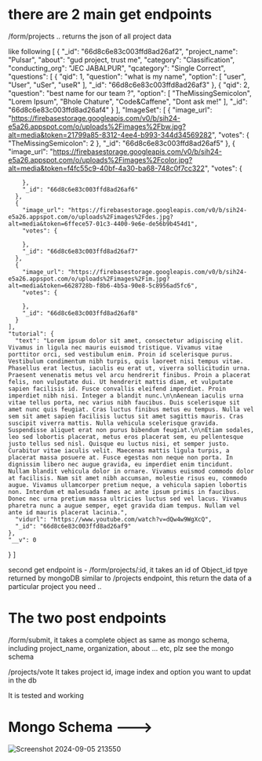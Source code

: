 # there are 2 main get endpoints 
/form/projects .. returns the json of all project data 

like following
[
  {
    "_id": "66d8c6e83c003ffd8ad26af2",
    "project_name": "Pulsar",
    "about": "gud project, trust me",
    "category": "Classification",
    "conducting_org": "JEC JABALPUR",
    "qcategory": "Single Correct",
    "questions": [
      {
        "qid": 1,
        "question": "what is my name",
        "option": [
          "user",
          "User",
          "uSer",
          "useR"
        ],
        "_id": "66d8c6e83c003ffd8ad26af3"
      },
      {
        "qid": 2,
        "question": "best name for our team ?",
        "option": [
          "TheMissingSemicolon",
          "Lorem Ipsum",
          "Bhole Chature",
          "Code&Caffene",
          "Dont ask me!"
        ],
        "_id": "66d8c6e83c003ffd8ad26af4"
      }
    ],
    "ImageSet": [
      {
        "image_url": "https://firebasestorage.googleapis.com/v0/b/sih24-e5a26.appspot.com/o/uploads%2Fimages%2Fbw.jpg?alt=media&token=21799a85-8312-4ee4-b993-344d34569282",
        "votes": {
          "TheMissingSemicolon": 2
        },
        "_id": "66d8c6e83c003ffd8ad26af5"
      },
      {
        "image_url": "https://firebasestorage.googleapis.com/v0/b/sih24-e5a26.appspot.com/o/uploads%2Fimages%2Fcolor.jpg?alt=media&token=f4fc55c9-40bf-4a30-ba68-748c0f7cc322",
        "votes": {

        },
        "_id": "66d8c6e83c003ffd8ad26af6"
      },
      {
        "image_url": "https://firebasestorage.googleapis.com/v0/b/sih24-e5a26.appspot.com/o/uploads%2Fimages%2Fdes.jpg?alt=media&token=6ffece57-01c3-4400-9e6e-de56b9b454d1",
        "votes": {

        },
        "_id": "66d8c6e83c003ffd8ad26af7"
      },
      {
        "image_url": "https://firebasestorage.googleapis.com/v0/b/sih24-e5a26.appspot.com/o/uploads%2Fimages%2Fim.jpg?alt=media&token=6628728b-f8b6-4b5a-90e8-5c8956ad5fc6",
        "votes": {

        },
        "_id": "66d8c6e83c003ffd8ad26af8"
      }
    ],
    "tutorial": {
      "text": "Lorem ipsum dolor sit amet, consectetur adipiscing elit. Vivamus in ligula nec mauris euismod tristique. Vivamus vitae porttitor orci, sed vestibulum enim. Proin id scelerisque purus. Vestibulum condimentum nibh turpis, quis laoreet nisi tempus vitae. Phasellus erat lectus, iaculis eu erat ut, viverra sollicitudin urna. Praesent venenatis metus vel arcu hendrerit finibus. Proin a placerat felis, non vulputate dui. Ut hendrerit mattis diam, et vulputate sapien facilisis id. Fusce convallis eleifend imperdiet. Proin imperdiet nibh nisi. Integer a blandit nunc.\n\nAenean iaculis urna vitae tellus porta, nec varius nibh faucibus. Duis scelerisque sit amet nunc quis feugiat. Cras luctus finibus metus eu tempus. Nulla vel sem sit amet sapien facilisis luctus sit amet sagittis mauris. Cras suscipit viverra mattis. Nulla vehicula scelerisque gravida. Suspendisse aliquet erat non purus bibendum feugiat.\n\nEtiam sodales, leo sed lobortis placerat, metus eros placerat sem, eu pellentesque justo tellus sed nisl. Quisque eu luctus nisi, et semper justo. Curabitur vitae iaculis velit. Maecenas mattis ligula turpis, a placerat massa posuere at. Fusce egestas non neque non porta. In dignissim libero nec augue gravida, eu imperdiet enim tincidunt. Nullam blandit vehicula dolor in ornare. Vivamus euismod commodo dolor at facilisis. Nam sit amet nibh accumsan, molestie risus eu, commodo augue. Vivamus ullamcorper pretium neque, a vehicula sapien lobortis non. Interdum et malesuada fames ac ante ipsum primis in faucibus. Donec nec urna pretium massa ultricies luctus sed vel lacus. Vivamus pharetra nunc a augue semper, eget gravida diam tempus. Nullam vel ante id mauris placerat lacinia.",
      "vidurl": "https://www.youtube.com/watch?v=dQw4w9WgXcQ",
      "_id": "66d8c6e83c003ffd8ad26af9"
    },
    "__v": 0
  }
]

second get endpoint is -
/form/projects/:id, it takes an id of Object_id tpye returned by mongoDB
similar to /projects endpoint, this return the data of a particular project you need ..

# The two post endpoints

/form/submit, 
it takes a complete object as same as mongo schema, including project_name, organization, about ... etc, plz see the mongo schema 

/projects/vote
It takes project id, image index and option you want to updat in the db

It is tested and working

# Mongo Schema --->

![Screenshot 2024-09-05 213550](https://github.com/user-attachments/assets/90ee8bb2-9808-4f37-8536-810c285bff08)
